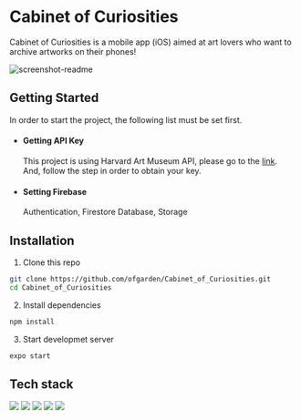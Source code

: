# Cabinet of Curiosities
Cabinet of Curiosities is a mobile app (iOS) aimed at art lovers who want to archive artworks on their phones!

![screenshot-readme](https://user-images.githubusercontent.com/102771075/193109490-59a3357d-6de9-4dab-b275-298b6b08e97c.png)


## Getting Started
In order to start the project, the following list must be set first.

* #### Getting API Key
   This project is using Harvard Art Museum API, please go to the [link](https://harvardartmuseums.org/collections/api).\
   And, follow the step in order to obtain your key.

* #### Setting Firebase
   Authentication, Firestore Database, Storage   


## Installation

1. Clone this repo
```bash
git clone https://github.com/ofgarden/Cabinet_of_Curiosities.git 
cd Cabinet_of_Curiosities
``` 

2. Install dependencies
```bash
npm install
``` 

3. Start developmet server
```bash
expo start
``` 



## Tech stack
<img src="https://img.shields.io/badge/Expo-000020?style=flat-square&logo=Expo&logoColor=white"/> <img src="https://img.shields.io/badge/React Native-61DAFB?style=flat-square&logo=React&logoColor=black"/> <img src="https://img.shields.io/badge/Firebase Authentication-FFCA28?style=flat-square&logo=Firebase&logoColor=black"/> <img src="https://img.shields.io/badge/Storage-FFCA28?style=flat-square&logo=Firebase&logoColor=black"/> <img src="https://img.shields.io/badge/Cloud Firestore-FFCA28?style=flat-square&logo=Firebase&logoColor=black"/>
